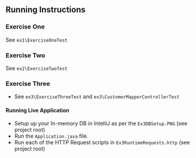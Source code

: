 ## Running Instructions

### Exercise One
See `ex1\ExerciseOneTest`

### Exercise Two
See `ex2\ExerciseTwoTest`

### Exercise Three
- See `ex3\ExerciseThreeTest` and `ex3\CustomerMapperControllerTest`

#### Running Live Application
- Setup up your In-memory DB in IntelliJ as per the `Ex3DBSetup.PNG` (see project root)
- Run the `Application.java` file.
- Run each of the HTTP Request scripts in `Ex3RuntimeRequests.http` (see project root)




